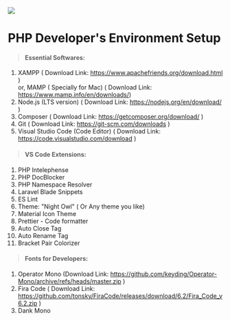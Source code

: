 <img src="https://img.shields.io/badge/php-%23777BB4.svg?style=for-the-badge&logo=php&logoColor=white"/>

# PHP Developer's Environment Setup

> #### Essential Softwares:

1. XAMPP ( Download Link: https://www.apachefriends.org/download.html )
   <br> or, MAMP ( Specially for Mac) ( Download Link: https://www.mamp.info/en/downloads/)
2. Node.js (LTS version) ( Download Link: https://nodejs.org/en/download/ )
3. Composer ( Download Link: https://getcomposer.org/download/ )
4. Git ( Download Link: https://git-scm.com/downloads )
5. Visual Studio Code (Code Editor) ( Download Link: https://code.visualstudio.com/download )

> #### VS Code Extensions:

1. PHP Intelephense
2. PHP DocBlocker
3. PHP Namespace Resolver
4. Laravel Blade Snippets
5. ES Lint
6. Theme: "Night Owl" ( Or Any theme you like)
7. Material Icon Theme
8. Prettier - Code formatter
9. Auto Close Tag
10. Auto Rename Tag
11. Bracket Pair Colorizer

> #### Fonts for Developers:

1. Operator Mono (Download Link: https://github.com/keyding/Operator-Mono/archive/refs/heads/master.zip )
2. Fira Code ( Download Link: https://github.com/tonsky/FiraCode/releases/download/6.2/Fira_Code_v6.2.zip )
3. Dank Mono
